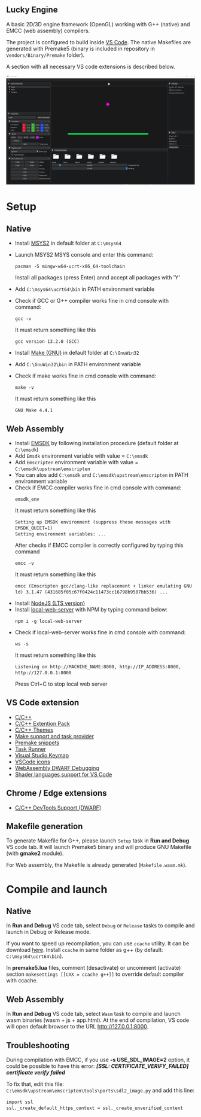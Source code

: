 ## Lucky Engine ##

A basic 2D/3D engine framework (OpenGL) working with G++ (native) and EMCC (web assembly) compilers.

The project is configured to build inside [VS Code](https://code.visualstudio.com/download).
The native Makefiles are generated with Premake5 (binary is included in repository in `Vendors/Binary/Premake` folder).

A section with all necessary VS code extensions is described below.

![Lucky](Docs/Lucky.gif)

# Setup

## Native

- Install [MSYS2](https://www.msys2.org/docs/installer/) in default folder at `C:\msys64`
- Launch MSYS2 MSYS console and enter this command:
    ```
    pacman -S mingw-w64-ucrt-x86_64-toolchain   
    ```
    Install all packages (press Enter) annd accept all packages with 'Y'
- Add `C:\msys64\ucrt64\bin` in PATH environment variable
- Check if GCC or G++ compiler works fine in cmd console with command:
    ```
    gcc -v
    ```
    It must return something like this

    ```
    gcc version 13.2.0 (GCC)
    ```
- Install [Make (GNU)](https://sourceforge.net/projects/getgnuwin32/) in default folder at `C:\GnuWin32`
- Add `C:\GnuWin32\bin` in PATH environment variable
- Check if make works fine in cmd console with command:
    ```
    make -v
    ```
    It must return something like this

    ```
    GNU Make 4.4.1
    ```

## Web Assembly

- Install [EMSDK](https://emscripten.org/docs/getting_started/downloads.html) by following installation procedure (default folder at `C:\emsdk`)
- Add `Emsdk` environment variable with value = `C:\emsdk`
- Add `Emscripten` environment variable with value = `C:\emsdk\upstream\emscripten`
- You can alos add `C:\emsdk` and `C:\emsdk\upstream\emscripten` in PATH environment variable
- Check if EMCC compiler works fine in cmd console with command:
    ```
    emsdk_env
    ```
    It must return something like this
    ```
    Setting up EMSDK environment (suppress these messages with EMSDK_QUIET=1)
    Setting environment variables: ...
    ```
    After checks if EMCC compiler is correctly configured by typing this command
    ```
    emcc -v
    ```
    It must return something like this
    ```
    emcc (Emscripten gcc/clang-like replacement + linker emulating GNU ld) 3.1.47 (431685f05c67f0424c11473cc16798b9587bb536) ...
    ```
 - Install [NodeJS (LTS version)](https://nodejs.org/en/download)
 - Install [local-web-server](https://www.npmjs.com/package/local-web-server) with NPM by typing command below:
    ```
    npm i -g local-web-server
    ```
- Check if local-web-server works fine in cmd console with command:
    ```
    ws -s
    ```
    It must return something like this
    ```
    Listening on http://MACHINE_NAME:8000, http://IP_ADDRESS:8000, http://127.0.0.1:8000
    ```
    Press Ctrl+C to stop local web server

## VS Code extension

- [C/C++](https://marketplace.visualstudio.com/items?itemName=ms-vscode.cpptools)
- [C/C++ Extention Pack](https://marketplace.visualstudio.com/items?itemName=ms-vscode.cpptools-extension-pack)
- [C/C++ Themes](https://marketplace.visualstudio.com/items?itemName=ms-vscode.cpptools-themes)
- [Make support and task provider](https://marketplace.visualstudio.com/items?itemName=carlos-algms.make-task-provider)
- [Premake snippets](https://marketplace.visualstudio.com/items?itemName=holychicken99.premake-snippets)
- [Task Runner](https://marketplace.visualstudio.com/items?itemName=forbeslindesay.forbeslindesay-taskrunner)
- [Visual Studio Keymap](https://marketplace.visualstudio.com/items?itemName=ms-vscode.vs-keybindings)
- [VSCode icons](https://marketplace.visualstudio.com/items?itemName=vscode-icons-team.vscode-icons)
- [WebAssembly DWARF Debugging](https://marketplace.visualstudio.com/items?itemName=ms-vscode.wasm-dwarf-debugging)
- [Shader languages support for VS Code](https://marketplace.visualstudio.com/items?itemName=slevesque.shader)

## Chrome / Edge extensions
- [C/C++ DevTools Support (DWARF)](https://chromewebstore.google.com/detail/cc++-devtools-support-dwa/pdcpmagijalfljmkmjngeonclgbbannb)

## Makefile generation

To generate Makefile for G++, please launch `Setup` task in **Run and Debug** VS code tab. It will launch Premake5 binary and will produce GNU Makefile (with **gmake2** module).

For Web assembly, the Makefile is already generated (`Makefile.wasm.mk`).

# Compile and launch

## Native

In **Run and Debug** VS code tab, select `Debug` or `Release` tasks to compile and launch in Debug or Release mode.

If you want to speed up recompilation, you can use `ccache` utility. It can be download [here](https://ccache.dev/).
Install `ccache` in same folder as g++ (by default: `C:\msys64\ucrt64\bin`).

In **premake5.lua** files, comment (desactivate) or uncomment (activate) section `makesettings [[CXX = ccache g++]]` to override default compiler with ccache.

## Web Assembly

In **Run and Debug** VS code tab, select `Wasm` task to compile and launch wasm binaries (wasm + js + app.html). At the end of compilation, VS code will open default browser to the URL http://127.0.0.1:8000.

## Troubleshooting

During compilation with EMCC, if you use **-s USE_SDL_IMAGE=2** option, it could be possible to have this error:
***[SSL: CERTIFICATE_VERIFY_FAILED] certificate verify failed***

To fix that, edit this file:
`C:\emsdk\upstream\emscripten\tools\ports\sdl2_image.py`
and add this line:
```
import ssl
ssl._create_default_https_context = ssl._create_unverified_context
```
